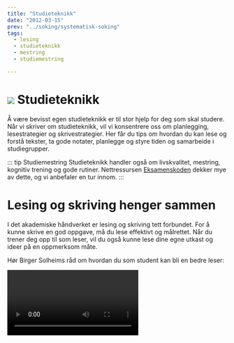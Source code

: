 ```yaml
---
title: "Studieteknikk"
date: "2012-03-15"
prev: "../soking/systematisk-soking"
tags:
  - lesing
  - studieteknikk
  - mestring
  - studiemestring

---
```


# ![](/images/illustrasjoner_lesing_500x450.png) Studieteknikk

Å være bevisst egen studieteknikk er til stor hjelp for deg som skal studere. Når vi skriver om studieteknikk, vil vi konsentrere oss om planlegging, lesestrategier og skrivestrategier. Her får du tips om hvordan du kan lese og forstå tekster, ta gode notater, planlegge og styre tiden og samarbeide i studiegrupper.

::: tip Studiemestring 
Studieteknikk handler også om livskvalitet, mestring, kognitiv trening og gode rutiner. Nettressursen [Eksamenskoden](https://eksamenskoden.no) dekker mye av dette, og vi anbefaler en tur innom. 
::: 


# Lesing og skriving henger sammen

I det akademiske håndverket er lesing og skriving tett forbundet. For å kunne skrive en god oppgave, må du lese effektivt og målrettet. Når du trener deg opp til som leser, vil du også kunne lese dine egne utkast og ideer på en oppmerksom måte. 

Hør Birger Solheims råd om hvordan du som student kan bli en bedre leser: 



<Video id="JchpFI50UDk" />




